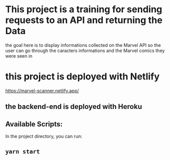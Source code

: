 # This project is a training for sending requests to an API and returning the Data

the goal here is to display informations collected on the Marvel API so the user can 
go through the caracters informations and the Marvel comics they were seen in

# this project is deployed with Netlify
https://marvel-scanner.netlify.app/
## the backend-end is deployed with Heroku

## Available Scripts:

In the project directory, you can run:

## `yarn start`

